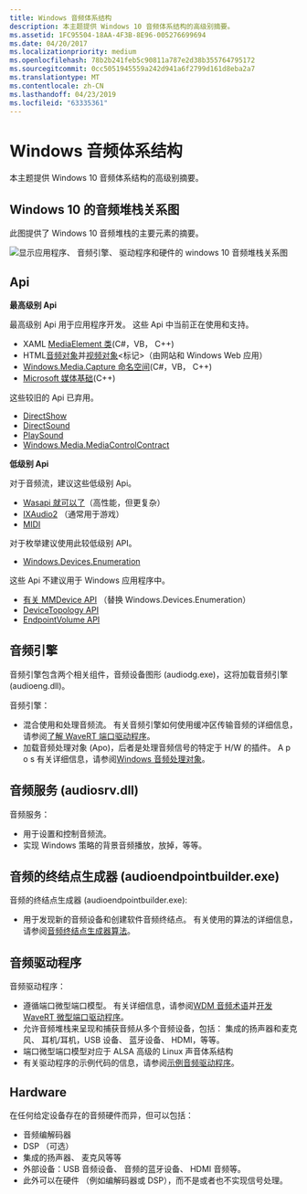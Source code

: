 ```yaml
---
title: Windows 音频体系结构
description: 本主题提供 Windows 10 音频体系结构的高级别摘要。
ms.assetid: 1FC95504-18AA-4F3B-8E96-005276699694
ms.date: 04/20/2017
ms.localizationpriority: medium
ms.openlocfilehash: 78b2b241feb5c90811a787e2d38b355764795172
ms.sourcegitcommit: 0cc5051945559a242d941a6f2799d161d8eba2a7
ms.translationtype: MT
ms.contentlocale: zh-CN
ms.lasthandoff: 04/23/2019
ms.locfileid: "63335361"
---
```

# <a name="windows-audio-architecture"></a>Windows 音频体系结构


本主题提供 Windows 10 音频体系结构的高级别摘要。

## <a name="span-idwindows10audiostackdiagramspanspan-idwindows10audiostackdiagramspanspan-idwindows10audiostackdiagramspanwindows-10-audio-stack-diagram"></a><span id="Windows_10_Audio_Stack_Diagram"></span><span id="windows_10_audio_stack_diagram"></span><span id="WINDOWS_10_AUDIO_STACK_DIAGRAM"></span>Windows 10 的音频堆栈关系图


此图提供了 Windows 10 音频堆栈的主要元素的摘要。

![显示应用程序、 音频引擎、 驱动程序和硬件的 windows 10 音频堆栈关系图 ](images/audio-windows-10-stack-diagram.png)

## <a name="span-idapisspanspan-idapisspanspan-idapisspanapis"></a><span id="APIs"></span><span id="apis"></span><span id="APIS"></span>Api


**最高级别 Api**

最高级别 Api 用于应用程序开发。 这些 Api 中当前正在使用和支持。

-   XAML [MediaElement 类](https://msdn.microsoft.com/library/windows/apps/windows.ui.xaml.controls.mediaelement)(C#，VB， C++)
-   HTML[音频对象](https://msdn.microsoft.com/library/windows/apps/hh767373.aspx)并[视频对象](https://msdn.microsoft.com/library/windows/apps/hh767390.aspx)&lt;标记&gt;（由网站和 Windows Web 应用）
-   [Windows.Media.Capture 命名空间](https://msdn.microsoft.com/library/windows/apps/xaml/windows.media.capture)(C#，VB， C++)
-   [Microsoft 媒体基础](https://msdn.microsoft.com/library/windows/desktop/ms694197)(C++)

这些较旧的 Api 已弃用。

-   [DirectShow](https://msdn.microsoft.com/library/windows/desktop/dd375454)
-   [DirectSound](https://msdn.microsoft.com/library/ee416960.aspx)
-   [PlaySound](https://msdn.microsoft.com/library/dd743680)
-   [Windows.Media.MediaControlContract](https://msdn.microsoft.com/library/windows/apps/dn706169)

**低级别 Api**

对于音频流，建议这些低级别 Api。

-   [Wasapi 就可以了](https://msdn.microsoft.com/library/windows/desktop/dd371455)（高性能，但更复杂）
-   [IXAudio2](https://msdn.microsoft.com/library/windows/desktop/ee415908) （通常用于游戏）
-   [MIDI](https://msdn.microsoft.com/library/windows/desktop/dd742875)

对于枚举建议使用此较低级别 API。

-   [Windows.Devices.Enumeration](https://msdn.microsoft.com/library/windows/apps/br225459)

这些 Api 不建议用于 Windows 应用程序中。

-   [有关 MMDevice API](https://msdn.microsoft.com/library/windows/desktop/dd316556) （替换 Windows.Devices.Enumeration）
-   [DeviceTopology API](https://msdn.microsoft.com/library/windows/desktop/dd370809)
-   [EndpointVolume API](https://msdn.microsoft.com/library/windows/desktop/dd370832)

## <a name="span-idaudioenginespanspan-idaudioenginespanspan-idaudioenginespanaudio-engine"></a><span id="Audio_Engine"></span><span id="audio_engine"></span><span id="AUDIO_ENGINE"></span>音频引擎


音频引擎包含两个相关组件，音频设备图形 (audiodg.exe)，这将加载音频引擎 (audioeng.dll)。

音频引擎：

-   混合使用和处理音频流。 有关音频引擎如何使用缓冲区传输音频的详细信息，请参阅[了解 WaveRT 端口驱动程序](understanding-the-wavert-port-driver.md)。
-   加载音频处理对象 (Apo)，后者是处理音频信号的特定于 H/W 的插件。 A p o s 有关详细信息，请参阅[Windows 音频处理对象](windows-audio-processing-objects.md)。

## <a name="span-idaudioserviceaudiosrvdllspanspan-idaudioserviceaudiosrvdllspanaudio-service-audiosrvdll"></a><span id="audio_service__audiosrv.dll_"></span><span id="AUDIO_SERVICE__AUDIOSRV.DLL_"></span>音频服务 (audiosrv.dll)


音频服务：

-   用于设置和控制音频流。
-   实现 Windows 策略的背景音频播放，放掉，等等。

## <a name="span-idaudioendpointbuilderaudioendpointbuilderexespanspan-idaudioendpointbuilderaudioendpointbuilderexespanaudio-endpoint-builder-audioendpointbuilderexe"></a><span id="audio_endpoint_builder__audioendpointbuilder.exe_"></span><span id="AUDIO_ENDPOINT_BUILDER__AUDIOENDPOINTBUILDER.EXE_"></span>音频的终结点生成器 (audioendpointbuilder.exe)


音频的终结点生成器 (audioendpointbuilder.exe):

-   用于发现新的音频设备和创建软件音频终结点。 有关使用的算法的详细信息，请参阅[音频终结点生成器算法](audio-endpoint-builder-algorithm.md)。

## <a name="span-idaudiodriversspanspan-idaudiodriversspanspan-idaudiodriversspanaudio-drivers"></a><span id="Audio_Drivers"></span><span id="audio_drivers"></span><span id="AUDIO_DRIVERS"></span>音频驱动程序


音频驱动程序：

-   遵循端口微型端口模型。 有关详细信息，请参阅[WDM 音频术语](wdm-audio-terminology.md)并[开发 WaveRT 微型端口驱动程序](developing-a-wavert-miniport-driver.md)。
-   允许音频堆栈来呈现和捕获音频从多个音频设备，包括： 集成的扬声器和麦克风、 耳机/耳机，USB 设备、 蓝牙设备、 HDMI，等等。
-   端口微型端口模型对应于 ALSA 高级的 Linux 声音体系结构
-   有关驱动程序的示例代码的信息，请参阅[示例音频驱动程序](sample-audio-drivers.md)。

## <a name="span-idhardwarespanspan-idhardwarespanspan-idhardwarespanhardware"></a><span id="Hardware"></span><span id="hardware"></span><span id="HARDWARE"></span>Hardware


在任何给定设备存在的音频硬件而异，但可以包括：

-   音频编解码器
-   DSP （可选）
-   集成的扬声器、 麦克风等等
-   外部设备：USB 音频设备、 音频的蓝牙设备、 HDMI 音频等。
-   此外可以在硬件 （例如编解码器或 DSP），而不是或者也不实现信号处理。









